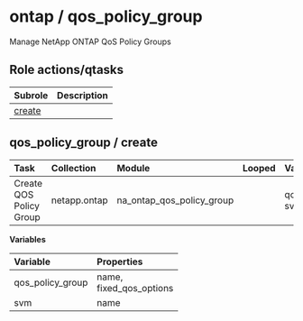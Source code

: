 # ontap / qos_policy_group 
Manage NetApp ONTAP QoS Policy Groups  
  






## Role actions/qtasks

| Subrole | Description |
| :------ | :---------- |
| [create](#qos_policy_group--create) |  |



## qos_policy_group / create

| Task | Collection | Module | Looped | Variables |
| :--- | :--------- | :----- | :----- | :-------- |
| Create QOS Policy Group  | netapp.ontap | na_ontap_qos_policy_group |  | qos_policy_group, svm |


**Variables**

| Variable | Properties |
| :------- | :--------- |
| qos_policy_group | name, <br/>fixed_qos_options |
| svm | name |




